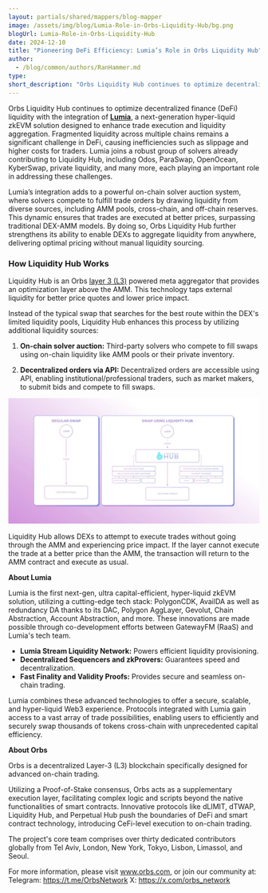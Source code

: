 ```yaml
---
layout: partials/shared/mappers/blog-mapper
image: /assets/img/blog/Lumia-Role-in-Orbs-Liquidity-Hub/bg.png
blogUrl: Lumia-Role-in-Orbs-Liquidity-Hub
date: 2024-12-10
title: "Pioneering DeFi Efficiency: Lumia’s Role in Orbs Liquidity Hub"
author:
  - /blog/common/authors/RanHammer.md
type:
short_description: "Orbs Liquidity Hub continues to optimize decentralized finance (DeFi) liquidity with the integration of Lumia, a next-generation hyper-liquid zkEVM solution designed to enhance trade execution and liquidity aggregation."
---
```


Orbs Liquidity Hub continues to optimize decentralized finance (DeFi) liquidity with the integration of [**Lumia**](https://x.com/BuildOnLumia), a next-generation hyper-liquid zkEVM solution designed to enhance trade execution and liquidity aggregation. Fragmented liquidity across multiple chains remains a significant challenge in DeFi, causing inefficiencies such as slippage and higher costs for traders. Lumia joins a robust group of solvers already contributing to Liquidity Hub, including Odos, ParaSwap, OpenOcean, KyberSwap, private liquidity, and many more, each playing an important role in addressing these challenges.

Lumia’s integration adds to a powerful on-chain solver auction system, where solvers compete to fulfill trade orders by drawing liquidity from diverse sources, including AMM pools, cross-chain, and off-chain reserves. This dynamic ensures that trades are executed at better prices, surpassing traditional DEX-AMM models. By doing so, Orbs Liquidity Hub further strengthens its ability to enable DEXs to aggregate liquidity from anywhere, delivering optimal pricing without manual liquidity sourcing.

### How Liquidity Hub Works

Liquidity Hub is an Orbs [layer 3 (L3)](https://www.coingecko.com/learn/what-are-layer-3s-crypto) powered meta aggregator that provides an optimization layer above the AMM. This technology taps external liquidity for better price quotes and lower price impact.

Instead of the typical swap that searches for the best route within the DEX's limited liquidity pools, Liquidity Hub enhances this process by utilizing additional liquidity sources:

1) **On-chain solver auction:** Third-party solvers who compete to fill swaps using on-chain liquidity like AMM pools or their private inventory.

2) **Decentralized orders via API:** Decentralized orders are accessible using API, enabling institutional/professional traders, such as market makers, to submit bids and compete to fill swaps.

![flow](/assets/img/blog/Lumia-Role-in-Orbs-Liquidity-Hub/image1.png)

Liquidity Hub allows DEXs to attempt to execute trades without going through the AMM and experiencing price impact. If the layer cannot execute the trade at a better price than the AMM, the transaction will return to the AMM contract and execute as usual.

<div class='line-separator'> </div>

**About Lumia**

Lumia is the first next-gen, ultra capital-efficient, hyper-liquid zkEVM solution, utilizing a cutting-edge tech stack: PolygonCDK, AvailDA as well as redundancy DA thanks to its DAC, Polygon AggLayer, Gevolut, Chain Abstraction, Account Abstraction, and more. These innovations are made possible through co-development efforts between GatewayFM (RaaS) and Lumia's tech team.

- **Lumia Stream Liquidity Network:** Powers efficient liquidity provisioning.
- **Decentralized Sequencers and zkProvers:** Guarantees speed and decentralization.
- **Fast Finality and Validity Proofs:** Provides secure and seamless on-chain trading.

Lumia combines these advanced technologies to offer a secure, scalable, and hyper-liquid Web3 experience. Protocols integrated with Lumia gain access to a vast array of trade possibilities, enabling users to efficiently and securely swap thousands of tokens cross-chain with unprecedented capital efficiency.

<div class='line-separator'> </div>

**About Orbs**

Orbs is a decentralized Layer-3 (L3) blockchain specifically designed for advanced on-chain trading.

Utilizing a Proof-of-Stake consensus, Orbs acts as a supplementary execution layer, facilitating complex logic and scripts beyond the native functionalities of smart contracts. Innovative protocols like dLIMIT, dTWAP, Liquidity Hub, and Perpetual Hub push the boundaries of DeFi and smart contract technology, introducing CeFi-level execution to on-chain trading.

The project's core team comprises over thirty dedicated contributors globally from Tel Aviv, London, New York, Tokyo, Lisbon, Limassol, and Seoul.

For more information, please visit www.orbs.com, or join our community at:
Telegram: https://t.me/OrbsNetwork 
X: https://x.com/orbs_network
